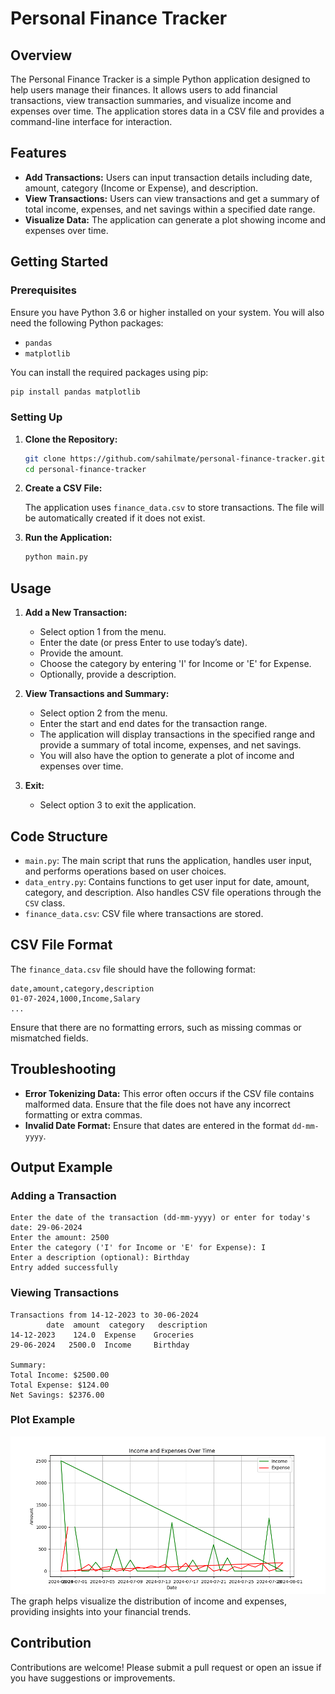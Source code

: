 # Personal Finance Tracker

## Overview

The Personal Finance Tracker is a simple Python application designed to help users manage their finances. It allows users to add financial transactions, view transaction summaries, and visualize income and expenses over time. The application stores data in a CSV file and provides a command-line interface for interaction.

## Features

- **Add Transactions:** Users can input transaction details including date, amount, category (Income or Expense), and description.
- **View Transactions:** Users can view transactions and get a summary of total income, expenses, and net savings within a specified date range.
- **Visualize Data:** The application can generate a plot showing income and expenses over time.

## Getting Started

### Prerequisites

Ensure you have Python 3.6 or higher installed on your system. You will also need the following Python packages:
- `pandas`
- `matplotlib`

You can install the required packages using pip:

```bash
pip install pandas matplotlib
```

### Setting Up

1. **Clone the Repository:**

    ```bash
    git clone https://github.com/sahilmate/personal-finance-tracker.git
    cd personal-finance-tracker
    ```

2. **Create a CSV File:**

    The application uses `finance_data.csv` to store transactions. The file will be automatically created if it does not exist.

3. **Run the Application:**

    ```bash
    python main.py
    ```

## Usage

1. **Add a New Transaction:**
    - Select option 1 from the menu.
    - Enter the date (or press Enter to use today’s date).
    - Provide the amount.
    - Choose the category by entering 'I' for Income or 'E' for Expense.
    - Optionally, provide a description.

2. **View Transactions and Summary:**
    - Select option 2 from the menu.
    - Enter the start and end dates for the transaction range.
    - The application will display transactions in the specified range and provide a summary of total income, expenses, and net savings.
    - You will also have the option to generate a plot of income and expenses over time.

3. **Exit:**
    - Select option 3 to exit the application.

## Code Structure

- `main.py`: The main script that runs the application, handles user input, and performs operations based on user choices.
- `data_entry.py`: Contains functions to get user input for date, amount, category, and description. Also handles CSV file operations through the `CSV` class.
- `finance_data.csv`: CSV file where transactions are stored.

## CSV File Format

The `finance_data.csv` file should have the following format:

```
date,amount,category,description
01-07-2024,1000,Income,Salary
...
```

Ensure that there are no formatting errors, such as missing commas or mismatched fields.

## Troubleshooting

- **Error Tokenizing Data:** This error often occurs if the CSV file contains malformed data. Ensure that the file does not have any incorrect formatting or extra commas.
- **Invalid Date Format:** Ensure that dates are entered in the format `dd-mm-yyyy`.

## Output Example

### Adding a Transaction

```
Enter the date of the transaction (dd-mm-yyyy) or enter for today's date: 29-06-2024
Enter the amount: 2500
Enter the category ('I' for Income or 'E' for Expense): I
Enter a description (optional): Birthday
Entry added successfully
```

### Viewing Transactions

```
Transactions from 14-12-2023 to 30-06-2024
        date  amount  category   description
14-12-2023    124.0  Expense    Groceries
29-06-2024   2500.0  Income     Birthday

Summary:
Total Income: $2500.00
Total Expense: $124.00
Net Savings: $2376.00
```

### Plot Example

![Income and Expenses Over Time](result.png)
The graph helps visualize the distribution of income and expenses, providing insights into your financial trends.

## Contribution

Contributions are welcome! Please submit a pull request or open an issue if you have suggestions or improvements.


